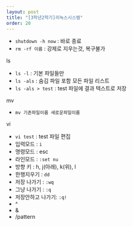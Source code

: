 ```yaml
---
layout: post
title: "[3학년2학기]리눅스시스템"
order: 20
---
```



* `shutdown -h now` : 바로 종료
* `rm -rf 이름` : 강제로 지우는것, 복구불가

ls
* `ls -l` : 기본 파일들만
* `ls -als` : 숨김 파일 포함 모든 파일 리스트
* `ls -als > test` : test 파일에 결과 텍스트로 저장

mv
* `mv 기존파일이름 새로운파일이름`


vi
* `vi test` : test 파일 편집
* 입력모드 : `i`
* 명령모드 : esc
* 라인모드 : `:set nu`
* 방향 키 : h, j(아래), k(위), l
* 한행지우기 : `dd`
* 저장 나가기 : `:wq`
* 그냥 나가기 : `:q`
* 저장안하고 나가기: `:q!`
* ^
* &
* /pattern
